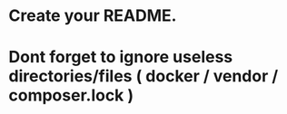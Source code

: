 # Create your README.
# Dont forget to ignore useless directories/files ( docker / vendor / composer.lock )
